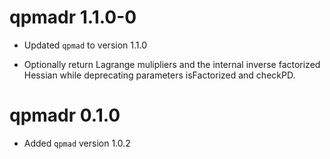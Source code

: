 # qpmadr 1.1.0-0

* Updated `qpmad` to version 1.1.0

* Optionally return Lagrange mulipliers and the internal inverse factorized Hessian while deprecating parameters isFactorized and checkPD.

# qpmadr 0.1.0

* Added `qpmad` version 1.0.2

